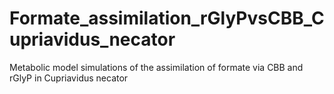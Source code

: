 # Formate_assimilation_rGlyPvsCBB_Cupriavidus_necator
Metabolic model simulations of the assimilation of formate via CBB and rGlyP in Cupriavidus necator
